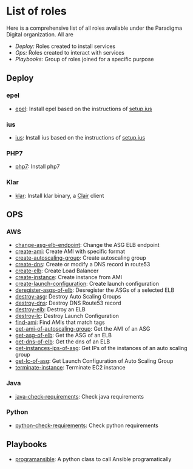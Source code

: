 # List of roles

Here is a comprehensive list of all roles available under the Paradigma Digital organization. All are

* *Deploy:* Roles created to install services
* *Ops:* Roles created to interact with services
* *Playbooks:* Group of roles joined for a specific purpose

## Deploy

### epel
* [epel](https://github.com/paradigmadigital/epel): Install epel based on the instructions of [setup.ius](https://setup.ius.io/)

### ius
* [ius](https://github.com/paradigmadigital/ius): Install ius based on the instructions of [setup.ius](https://setup.ius.io/)

### PHP7
* [php7](https://github.com/paradigmadigital/php7): Install php7

### Klar
* [klar](https://github.com/paradigmadigital/klar): Install klar binary, a [Clair](https://github.com/coreos/clair/) client

## OPS

### AWS
* [change-asg-elb-endpoint](https://github.com/paradigmadigital/change-asg-elb-endpoint): Change the ASG ELB endpoint
* [create-ami](https://github.com/paradigmadigital/create-ami): Create AMI with specific format
* [create-autoscaling-group](https://github.com/paradigmadigital/create-autoscaling-group): Create autoscaling group
* [create-dns](https://github.com/paradigmadigital/create-dns): Create or modify a DNS record in route53
* [create-elb](https://github.com/paradigmadigital/create-elb): Create Load Balancer
* [create-instance](https://github.com/paradigmadigital/create-instance): Create instance from AMI
* [create-launch-configuration](https://github.com/paradigmadigital/create-launch-configuration): Create launch configuration
* [deregister-asgs-of-elb](https://github.com/paradigmadigital/deregister-asgs-of-elb): Desregister the ASGs of a selected ELB
* [destroy-asg](https://github.com/paradigmadigital/destroy-asg): Destroy Auto Scaling Groups
* [destroy-dns](https://github.com/paradigmadigital/destroy-dns): Destroy DNS Route53 record
* [destroy-elb](https://github.com/paradigmadigital/destroy-elb): Destroy an ELB
* [destroy-lc](https://github.com/paradigmadigital/destroy-lc): Destroy Launch Configuration
* [find-ami](https://github.com/paradigmadigital/find-ami): Find AMIs that match tags
* [get-ami-of-autoscaling-group](https://github.com/paradigmadigital/get-ami-of-autoscaling-group): Get the AMI of an ASG
* [get-asg-of-elb](https://github.com/paradigmadigital/get-asg-of-elb): Get the ASG of an ELB
* [get-dns-of-elb](https://github.com/paradigmadigital/get-dns-of-elb): Get the dns of an ELB
* [get-instances-ips-of-asg](https://github.com/paradigmadigital/get-instances-ips-of-asg): Get IPs of the instances of an auto scaling group
* [get-lc-of-asg](https://github.com/paradigmadigital/get-lc-of-asg): Get Launch Configuration of Auto Scaling Group
* [terminate-instance](https://github.com/paradigmadigital/terminate-ec2): Terminate EC2 instance

### Java
* [java-check-requirements](https://github.com/paradigmadigital/java-check-requirements): Check java requirements

### Python
* [python-check-requirements](https://github.com/paradigmadigital/python-check-requirements): Check python requirements

## Playbooks
* [programansible](https://github.com/paradigmadigital/programansible): A python class to call Ansible programatically
